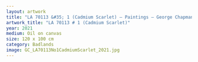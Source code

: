 ```yaml
---
layout: artwork
title: "LA 70113 &#35; 1 (Cadmium Scarlet) — Paintings — George Chapman"
artwork_title: "LA 70113 # 1 (Cadmium Scarlet)"
year: 2021
medium: Oil on canvas
size: 120 x 100 cm
category: Badlands
image: GC_LA70113No1CadmiumScarlet_2021.jpg
---
```

